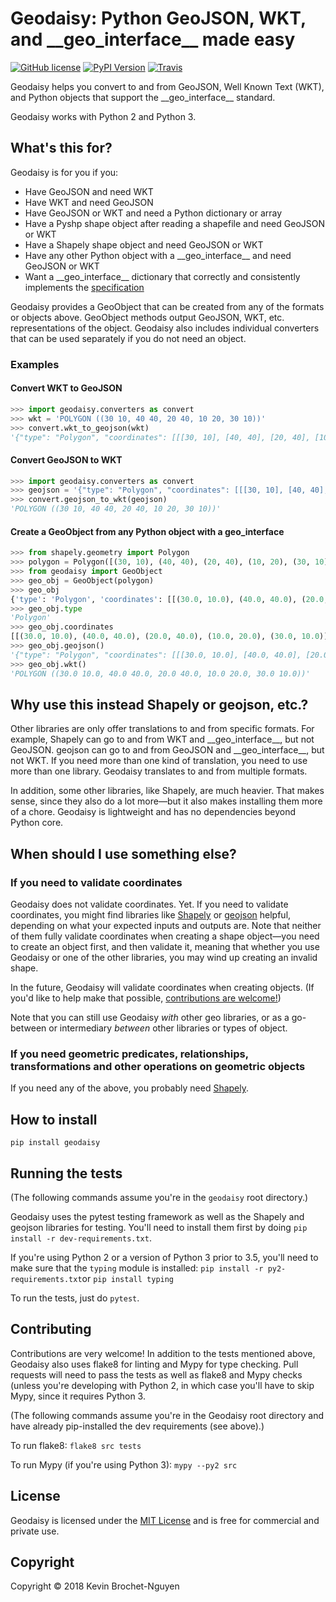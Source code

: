 # Geodaisy: Python GeoJSON, WKT, and \_\_geo_interface\_\_ made easy

[![GitHub license](https://img.shields.io/github/license/kmbn/geodaisy.svg?style=flat-square)](https://raw.githubusercontent.com/kmbn/geodaisy/master/LICENSE)
[![PyPI Version](https://img.shields.io/pypi/v/geodaisy.svg?style=flat-square)](https://pypi.org/project/geodaisy/)
[![Travis](https://img.shields.io/travis/kmbn/geodaisy.svg?style=flat-square)](https://travis-ci.org/kmbn/geodaisy)

Geodaisy helps you convert to and from GeoJSON, Well Known Text (WKT), and Python objects that support the \_\_geo_interface\_\_ standard.

Geodaisy works with Python 2 and Python 3.

## What's this for?

Geodaisy is for you if you:
- Have GeoJSON and need WKT
- Have WKT and need GeoJSON
- Have GeoJSON or WKT and need a Python dictionary or array
- Have a Pyshp shape object after reading a shapefile and need GeoJSON or WKT
- Have a Shapely shape object and need GeoJSON or WKT
- Have any other Python object with a \_\_geo_interface\_\_ and need GeoJSON or WKT
- Want a \_\_geo_interface\_\_ dictionary that correctly and consistently implements the [specification](https://gist.github.com/sgillies/2217756)

Geodaisy provides a GeoObject that can be created from any of the formats or objects above. GeoObject methods output GeoJSON, WKT, etc. representations of the object. Geodaisy also includes individual converters that can be used separately if you do not need an object.

### Examples

#### Convert WKT to GeoJSON
```python
>>> import geodaisy.converters as convert
>>> wkt = 'POLYGON ((30 10, 40 40, 20 40, 10 20, 30 10))'
>>> convert.wkt_to_geojson(wkt)
'{"type": "Polygon", "coordinates": [[[30, 10], [40, 40], [20, 40], [10, 20], [30, 10]]]}'
```

#### Convert GeoJSON to WKT
```python
>>> import geodaisy.converters as convert
>>> geojson = '{"type": "Polygon", "coordinates": [[[30, 10], [40, 40], [20, 40], [10, 20], [30, 10]]]}'
>>> convert.geojson_to_wkt(geojson)
'POLYGON ((30 10, 40 40, 20 40, 10 20, 30 10))'
```

#### Create a GeoObject from any Python object with a geo_interface
```python
>>> from shapely.geometry import Polygon
>>> polygon = Polygon([(30, 10), (40, 40), (20, 40), (10, 20), (30, 10)])
>>> from geodaisy import GeoObject
>>> geo_obj = GeoObject(polygon)
>>> geo_obj
{'type': 'Polygon', 'coordinates': [[(30.0, 10.0), (40.0, 40.0), (20.0, 40.0), (10.0, 20.0), (30.0, 10.0)]]}
>>> geo_obj.type
'Polygon'
>>> geo_obj.coordinates
[[(30.0, 10.0), (40.0, 40.0), (20.0, 40.0), (10.0, 20.0), (30.0, 10.0)]]
>>> geo_obj.geojson()
'{"type": "Polygon", "coordinates": [[[30.0, 10.0], [40.0, 40.0], [20.0, 40.0], [10.0, 20.0], [30.0, 10.0]]]}'
>>> geo_obj.wkt()
'POLYGON ((30.0 10.0, 40.0 40.0, 20.0 40.0, 10.0 20.0, 30.0 10.0))'
```

## Why use this instead Shapely or geojson, etc.?
Other libraries are only offer translations to and from specific formats. For example, Shapely can go to and from WKT and \_\_geo_interface\_\_, but not GeoJSON. geojson can go to and from GeoJSON and \_\_geo_interface\_\_, but not WKT. If you need more than one kind of translation, you need to use more than one library. Geodaisy translates to and from multiple formats.

In addition, some other libraries, like Shapely, are much heavier. That makes sense, since they also do a lot more—but it also makes installing them more of a chore. Geodaisy is lightweight and has no dependencies beyond Python core.

## When should I use something else?

### If you need to validate coordinates
Geodaisy does not validate coordinates. Yet. If you need to validate coordinates, you might find libraries like [Shapely](https://pypi.org/project/Shapely/) or [geojson](https://pypi.org/project/geojson/) helpful, depending on what your expected inputs and outputs are. Note that neither of them fully validate coordinates when creating a shape object—you need to create an object first, and then validate it, meaning that whether you use Geodaisy or one of the other libraries, you may wind up creating an invalid shape.

In the future, Geodaisy will validate coordinates when creating objects. (If you'd like to help make that possible, [contributions are welcome!](#contributions))

Note that you can still use Geodaisy _with_ other geo libraries, or as a go-between or intermediary _between_ other libraries or types of object.

### If you need geometric predicates, relationships, transformations and other operations on geometric objects
If you need any of the above, you probably need [Shapely](https://pypi.org/project/Shapely/).

## How to install
`pip install geodaisy`

## Running the tests
(The following commands assume you're in the `geodaisy` root directory.)

Geodaisy uses the pytest testing framework as well as the Shapely and geojson libraries for testing. You'll need to install them first by doing `pip install -r dev-requirements.txt`.

If you're using Python 2 or a version of Python 3 prior to 3.5, you'll need to make sure that the `typing` module is installed: `pip install -r py2-requirements.txt`or `pip install typing`

To run the tests, just do `pytest`.

## <a id="contributing"></a>Contributing
Contributions are very welcome! In addition to the tests mentioned above, Geodaisy also uses flake8 for linting and Mypy for type checking. Pull requests will need to pass the tests as well as flake8 and Mypy checks (unless you're developing with Python 2, in which case you'll have to skip Mypy, since it requires Python 3.

(The following commands assume you're in the Geodaisy root directory and have already pip-installed the dev requirements (see above).)

To run flake8: `flake8 src tests`

To run Mypy (if you're using Python 3): `mypy --py2 src`

## License
Geodaisy is licensed under the [MIT License](https://raw.githubusercontent.com/kmbn/geodaisy/master/LICENSE) and is free for commercial and private use.

## Copyright
Copyright &copy; 2018 Kevin Brochet-Nguyen
